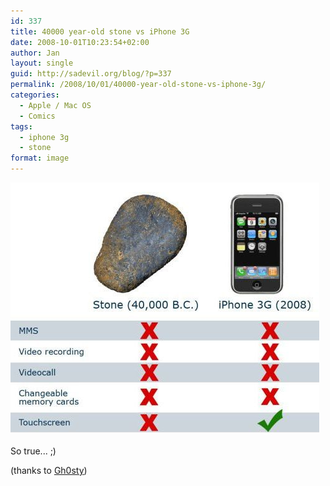 ```yaml
---
id: 337
title: 40000 year-old stone vs iPhone 3G
date: 2008-10-01T10:23:54+02:00
author: Jan
layout: single
guid: http://sadevil.org/blog/?p=337
permalink: /2008/10/01/40000-year-old-stone-vs-iphone-3g/
categories:
  - Apple / Mac OS
  - Comics
tags:
  - iphone 3g
  - stone
format: image
---
```

![rock vs iphone](/assets/images/2008/10/stone-vs-iphone.png "rock vs iphone")

So true... ;)

(thanks to [Gh0sty](http://blog.ghosty.be/))